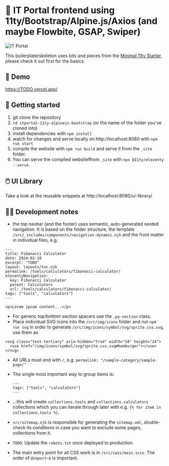 # 🪩 IT Portal frontend using 11ty/Bootstrap/Alpine.js/Axios (and maybe Flowbite, GSAP, Swiper)

![IT Portal](https://www.itportal.com/v3/images/logos/itportal-blue_logo_feb2022-large.gif)

This boilerplate/skeleton uses bits and pieces from the [Minimal 11ty Starter](https://github.com/tomreinert/minimal-11ty-tailwind-starter), please check it out first for the basics.

## 🔗 Demo

https://TODO.vercel.app/

## 🚶 Getting started

1. git clone the repository
2. `cd itportal-11ty-alpinejs-bootstrap` (or the name of the folder you've cloned into)
3. install dependencies with `npm install`
4. watch for changes and serve locally on http://localhost:8080 with `npm run start`
5. compile the website with `npm run build` and serve it from the `_site` folder.
6. You can serve the compiled websiteffrom `_site` with `npx @11ty/eleventy --serve`.

## 🖱️ UI Library

Take a look at the reusable snippets at http://localhost:8080/ui-library/

## 👨‍💻 Development notes

* the top navbar (and the footer) uses semantic, auto-generated nested navigation. It is based on the folder structure, the template `/src/_includes/components/navigation-dynamic.njk` and the front matter in individual files, e.g.

```
---
title: Fibonacci Calculator
date: 2024-02-18
excerpt: "TODO"
layout: layouts/toc.njk
permalink: /tools/calculators/fibonacci-calculator/
eleventyNavigation:
  key: Fibonacci Calculator
  parent: Calculators
  url: /tools/calculators/fibonacci-calculator/
tags: ["tools", "calculators"]
---

<p>Lorem ipsum content...</p>
```

* For generic top/bottom section spacers use the `.py-section` class.
* Place individual SVG icons into the `/src/img/icons` folder and run `npm run svg` in order to generate `/src/img/icons/symbol/svg/sprite.css.svg`, use them as
```
<svg class="text-tertiary" aria-hidden="true" width="24" height="24">
  <use href="/img/icons/symbol/svg/sprite.css.svg#hamburger"></use>
</svg>
```

* All URLs must end with `/`, e.g. `permalink: "/sample-category/sample-page/"`
* The single most important way to group items is:

  ```
  ---
  tags: ["tools", "calculators"]
  ---
  ```

* ...this will create `collections.tools` and `collections.calculators` collections which you can iterate through later with e.g. `{% for item in collections.tools %}`.
* `src/sitemap.njk` is responsible for generating the `sitemap.xml`, double-check its conditions in case you want to exclude some pages, collections from it.
* `TODO`: Update the `robots.txt` once deployed to production.
* The main entry point for all CSS work is in `/src/sass/main.scss`. The order of `@import`-s is important.
